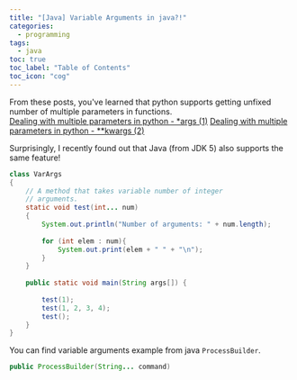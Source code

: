 ```yaml
---
title: "[Java] Variable Arguments in java?!"
categories:
  - programming
tags:
  - java
toc: true
toc_label: "Table of Contents"
toc_icon: "cog"
---
```

From these posts, you've learned that python supports getting unfixed number of multiple parameters in functions.  
[Dealing with multiple parameters in python - *args (1)](https://kimdanny.github.io/programming/python-multiple-args/)
[Dealing with multiple parameters in python - **kwargs (2)](https://kimdanny.github.io/programming/python-kwargs/)

Surprisingly, I recently found out that Java (from JDK 5) also supports the same feature!


```java
class VarArgs
{ 
    // A method that takes variable number of integer 
    // arguments. 
    static void test(int... num) 
    { 
        System.out.println("Number of arguments: " + num.length); 
   
        for (int elem : num){
            System.out.print(elem + " " + "\n"); 
        } 
    } 
  
    public static void main(String args[]) { 
        
        test(1);         
        test(1, 2, 3, 4);  
        test();             
    } 
} 

```


You can find variable arguments example from java `ProcessBuilder`.
```java
public ProcessBuilder(String... command) 
```


